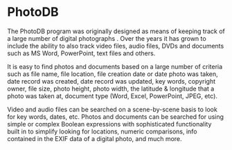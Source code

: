 # PhotoDB
The PhotoDB program was originally designed as means of keeping track of a large number of digital photographs . Over the years it has grown to include the ability to also track video files, audio files, DVDs and documents such as MS Word, PowerPoint, text files and others.
 
It is easy to find photos and documents based on a large number of criteria such as file name, file location, file creation date or date photo was taken, date record was created, date record was updated, key words, copyright owner, file size, photo height, photo width, the latitude & longitude that a photo was taken at, document type (Word, Excel, PowerPoint, JPEG, etc). 

Video and audio files can be searched on a scene-by-scene basis to look for key words, dates, etc.
Photos and documents can be searched for using simple or complex Boolean expressions with sophisticated functionality built in to simplify looking for locations, numeric comparisons, info contained in the EXIF data of a digital photo, and much more. 

